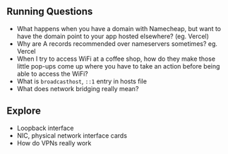 ## Running Questions

- What happens when you have a domain with Namecheap, but want to have the domain point to your app hosted elsewhere? (eg. Vercel)
- Why are A records recommended over nameservers sometimes? eg. Vercel
- When I try to access WiFi at a coffee shop, how do they make those little pop-ups come up where you have to take an action before being able to access the WiFi?
- What is `broadcasthost`, `::1` entry in hosts file
- What does network bridging really mean?

## Explore

- Loopback interface
- NIC, physical network interface cards
- How do VPNs really work